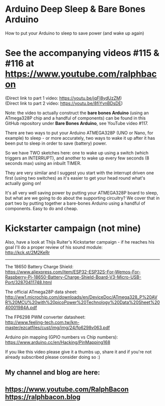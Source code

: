 # Arduino Deep Sleep & Bare Bones Arduino
How to put your Arduino to sleep to save power (and wake up again)

# See the accompanying videos #115 & #116 at https://www.youtube.com/ralphbacon  
(Direct link to part 1 video: https://youtu.be/jqFl8ydUzZM)  
(Direct link to part 2 video: https://youtu.be/8fiYvnBDsDE)

Note: the video to actually construct the **bare bones Arduino** (using an ATmega328P chip and a handful of components) can be found in this GitHub repository under **Bare Bones Arduino**, see YouTube video #117.

There are two ways to put your Arduino ATMEGA328P (UNO or Nano, for example) to sleep - or more accurately, two ways to wake it up after it has been put to sleep in order to save (battery) power.

So we have TWO sketches here: one to wake up using a switch (which triggers an INTERRUPT), and another to wake up every few seconds (8 seconds max) using an inbuilt TIMER.

They are very similar and I suggest you start with the interrupt driven one first (using two switches) as it's easier to get your head round what's actually going on!

It's all very well saving power by putting your ATMEGA328P board to sleep, but what are we going to do about the supporting circuitry? We cover that in part two by putting together a bare-bones Arduino using a handful of components. Easy to do and cheap.

# Kickstarter campaign (not mine)  
Also, have a look at Thijs Ruiter's Kickstarter campaign - if he reaches his goal I'll do a proper review of his sound module:  
http://kck.st/2M2KeRr

---

The 18650 Battery Charge Shield:  
https://www.aliexpress.com/item/ESP32-ESP32S-For-Wemos-For-Raspberry-Pi-18650-Battery-Charge-Shield-Board-V3-Micro-USB-Port/32870411748.html

The official ATmega28P data sheet:  
http://ww1.microchip.com/downloads/en/DeviceDoc/ATmega328_P%20AVR%20MCU%20with%20picoPower%20Technology%20Data%20Sheet%2040001984A.pdf

The FP6298 PWM converter datasheet:  
http://www.feeling-tech.com.tw/km-master/ezcatfiles/cust/img/img/24/fp6298v063.pdf

Arduino pin mapping (GPIO numbers vs Chip numbers):  
https://www.arduino.cc/en/Hacking/PinMapping168


If you like this video please give it a thumbs up, share it and if you're not already subscribed please consider doing so :)

My channel and blog are here:  
------------------------------------------------------------------  
https://www.youtube.com/RalphBacon  
https://ralphbacon.blog  
------------------------------------------------------------------  
